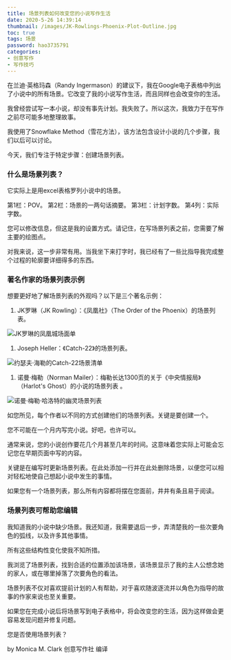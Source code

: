 ```yaml
---
title: 场景列表如何改变您的小说写作生活
date: 2020-5-26 14:39:14
thumbnail: /images/JK-Rowlings-Phoenix-Plot-Outline.jpg
toc: true
tags: 场景
password: hao3735791
categories:
- 创意写作
- 写作技巧
---
```


在兰迪·英格玛森（Randy Ingermason）的建议下，我在Google电子表格中列出了小说中的所有场景。它改变了我的小说写作生活，而且同样也会改变你的生活。
<!-- more -->
我曾经尝试写一本小说，却没有事先计划。我失败了。所以这次，我致力于在写作之前尽可能多地整理故事。

我使用了Snowflake Method（雪花方法），该方法包含设计小说的几个步骤，我们以后可以讨论。

今天，我们专注于特定步骤：创建场景列表。

### 什么是场景列表？

它实际上是用excel表格罗列小说中的场景。

第1栏：POV。
第2栏：场景的一两句话摘要。
第3栏：计划字数。
第4列：实际字数。

您可以修改信息，但这是我的设置方式。请记住，在写场景列表之前，您需要了解主要的绘图点。

对我来说，这一步非常有用。当我坐下来打字时，我已经有了一些比指导我完成整个过程的轮廓要详细得多的东西。

### 著名作家的场景列表示例

想要更好地了解场景列表的外观吗？以下是三个著名示例：

1. JK罗琳（JK Rowling）：《凤凰社》（The Order of the Phoenix）的场景列表。 

![JK罗琳的凤凰城场面单](http://www.creativewriting.cn/JK-Rowlings-Phoenix-Plot-Outline.jpg)

1. Joseph Heller：《Catch-22》的场景列表。

![约瑟夫·海勒的Catch-22场景清单](http://www.creativewriting.cn/Joseph-Heller-list.jpg)

1. 诺曼·梅勒（Norman Mailer）：梅勒长达1300页的关于《中央情报局》（Harlot's Ghost）的小说的场景列表 。

![诺曼·梅勒·哈洛特的幽灵场景列表](http://www.creativewriting.cn/mailerharlotoutlinefullsize.jpg)

如您所见，每个作者以不同的方式创建他们的场景列表。关键是要创建一个。

您不可能在一个月内写完小说。好吧，也许可以。

通常来说，您的小说创作要花几个月甚至几年的时间。这意味着您实际上可能会忘记您在早期页面中写的内容。

关键是在编写时更新场景列表。在此处添加一行并在此处删除场景，以便您可以相对轻松地使自己想起小说中发生的事情。

如果您有一个场景列表，那么所有内容都将摆在您面前，井井有条且易于阅读。

### 场景列表可帮助您编辑

我知道我的小说中缺少场景。我还知道，我需要退后一步，弄清楚我的一些次要角色的弧线，以及许多其他事情。

所有这些结构性变化使我不知所措。

我浏览了场景列表，找到合适的位置添加该场景，该场景显示了我的主人公想念她的家人，或在哪里掉落了次要角色的看法。

场景列表不仅对喜欢提前计划的人有帮助，对于喜欢随波逐流并以角色为指导的故事的作家来说也至关重要。

如果您在完成小说后将场景写到电子表格中，将会改变您的生活，因为这样做会更容易发现问题并修复问题。

您是否使用场景列表？

by Monica M. Clark 创意写作社 编译


